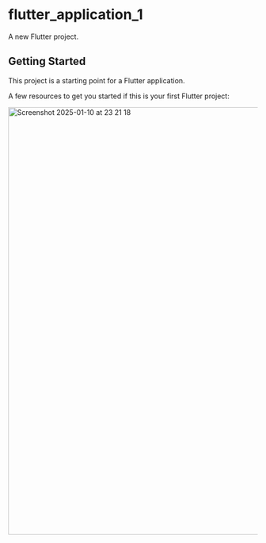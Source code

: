 # flutter_application_1

A new Flutter project.

## Getting Started

This project is a starting point for a Flutter application.

A few resources to get you started if this is your first Flutter project:


<img width="863" alt="Screenshot 2025-01-10 at 23 21 18" src="https://github.com/user-attachments/assets/0522ff77-d1b3-4eea-b5ca-ce4d57938ccc" />
